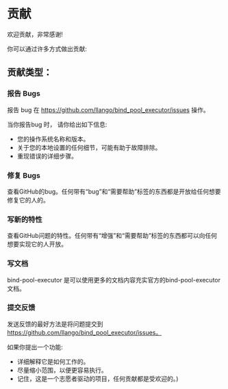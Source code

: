 # 贡献

欢迎贡献，非常感谢!

你可以通过许多方式做出贡献:

## 贡献类型：

### 报告 Bugs

报告 bug 在 https://github.com/llango/bind_pool_executor/issues 操作。

当你报告bug 时， 请你给出如下信息:

* 您的操作系统名称和版本。 
* 关于您的本地设置的任何细节，可能有助于故障排除。 
* 重现错误的详细步骤。

### 修复 Bugs

查看GitHub的bug。任何带有“bug”和“需要帮助”标签的东西都是开放给任何想要修复它的人的。

### 写新的特性

查看GitHub问题的特性。任何带有“增强”和“需要帮助”标签的东西都可以向任何想要实现它的人开放。

### 写文档

bind-pool-executor 是可以使用更多的文档内容充实官方的bind-pool-executor 文档。

### 提交反馈

发送反馈的最好方法是将问题提交到 https://github.com/llango/bind_pool_executor/issues。

如果你提出一个功能:  

* 详细解释它是如何工作的。 
* 尽量缩小范围，以便更容易执行。 
* 记住，这是一个志愿者驱动的项目，任何贡献都是受欢迎的。)